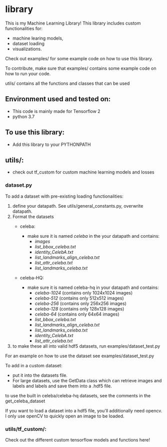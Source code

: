 # library

This is my Machine Learning Library! This library includes custom functionalities for:
- machine learing models, 
- dataset loading
- visualizations.

Check out examples/ for some example code on how to use this library.

To contribute, make sure that examples/ contains some example code on how to run your code.

utils/ contains all the functions and classes that can be used

## Environment used and tested on:
- This code is mainly made for Tensorflow 2
- python 3.7

## To use this library:
- Add this library to your PYTHONPATH

## utils/:
- check out tf_custom for custom machine learning models and losses

### dataset.py
To add a dataset with pre-existing loading functionalities:
1. define your datapath. See utils/general_constants.py, overwrite datapath.
2. Format the datasets 
	- celeba:
		- make sure it is named _celeba_ in the your datapath and contains:
			- _images_
			- _list_bbox_celeba.txt_
			- _identity_CelebA.txt_
			- _list_landmarks_align_celeba.txt_
			- _list_attr_celeba.txt_
			- _list_landmarks_celeba.txt_

	- celeba-HQ:
		- make sure it is named celeba-hq in your datapath and contains:
			- _celeba-1024_ (contains only 1024x1024 images)
			- _celeba-512_ (contains only 512x512 images)
			- _celeba-256_ (contains only 256x256 images)
			- _celeba-128_ (contains only 128x128 images)
			- _celeba-64_ (contains only 64x64 images)
			- _list_bbox_celeba.txt_
			- _list_landmarks_align_celeba.txt_
			- _list_landmarks_celeba.txt_
			- _identity_CelebA.txt_
			- _list_attr_celeba.txt_
3. to make these all into valid hdf5 datasets, run examples/dataset_test.py

For an example on how to use the dataset see examples/dataset_test.py

To add in a custom dataset:
- put it into the datasets file. 
- For large datasets, use the GetData class which can retrieve images and labels and labels and save them into a .hdf5 file.

to use the built in celeba/celeba-hq datasets, see the comments in the get_celeba_dataset

If you want to load a dataset into a hdf5 file, you'll additionally need opencv. I only use openCV to quickly open an image to be loaded.


### utils/tf_custom/:
Check out the different custom tensorflow models and functions here!